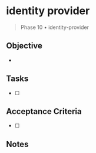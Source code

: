 # identity provider

> Phase 10 • identity-provider

## Objective
- 

## Tasks
- [ ] 

## Acceptance Criteria
- [ ] 

## Notes

